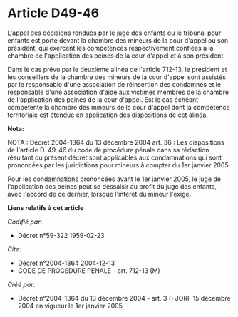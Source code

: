 # Article D49-46

L'appel des décisions rendues par le juge des enfants ou le tribunal pour enfants est porté devant la chambre des mineurs de
la cour d'appel ou son président, qui exercent les compétences respectivement confiées à la chambre de l'application des
peines de la cour d'appel et à son président.

Dans le cas prévu par le deuxième alinéa de l'article 712-13, le président et les conseillers de la chambre des mineurs de la
cour d'appel sont assistés par le responsable d'une association de réinsertion des condamnés et le responsable d'une
association d'aide aux victimes membres de la chambre de l'application des peines de la cour d'appel. Est le cas échéant
compétente la chambre des mineurs de la cour d'appel dont la compétence territoriale est étendue en application des
dispositions de cet alinéa.

**Nota:**

NOTA : Décret 2004-1364 du 13 décembre 2004 art. 36 : Les dispositions de l'article D. 49-46 du code de procédure pénale dans
sa rédaction résultant du présent décret sont applicables aux condamnations qui sont prononcées par les juridictions pour
mineurs à compter du 1er janvier 2005.

Pour les condamnations prononcées avant le 1er janvier 2005, le juge de l'application des peines peut se dessaisir au profit
du juge des enfants, avec l'accord de ce dernier, lorsque l'intérêt du mineur l'exige.

**Liens relatifs à cet article**

_Codifié par_:

  - Décret n°59-322 1959-02-23

_Cite_:

  - Décret n°2004-1364 2004-12-13
  - CODE DE PROCEDURE PENALE - art. 712-13 (M)

_Créé par_:

  - Décret n°2004-1364 du 13 décembre 2004 - art. 3 () JORF 15 décembre 2004 en vigueur le 1er janvier 2005
